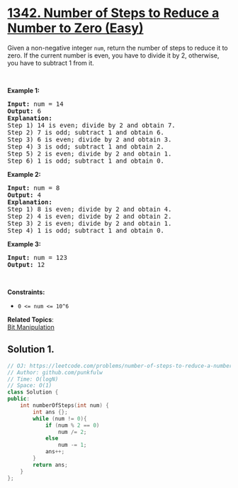# [1342. Number of Steps to Reduce a Number to Zero (Easy)](https://leetcode.com/problems/number-of-steps-to-reduce-a-number-to-zero/)

<p>Given a non-negative integer <code>num</code>, return the number of steps to reduce it to zero. If the current number is even, you have to divide it by 2, otherwise, you have to subtract 1 from it.</p>

<p>&nbsp;</p>
<p><strong>Example 1:</strong></p>

<pre><strong>Input:</strong> num = 14
<strong>Output:</strong> 6
<strong>Explanation:</strong>&nbsp;
Step 1) 14 is even; divide by 2 and obtain 7.&nbsp;
Step 2) 7 is odd; subtract 1 and obtain 6.
Step 3) 6 is even; divide by 2 and obtain 3.&nbsp;
Step 4) 3 is odd; subtract 1 and obtain 2.&nbsp;
Step 5) 2 is even; divide by 2 and obtain 1.&nbsp;
Step 6) 1 is odd; subtract 1 and obtain 0.
</pre>

<p><strong>Example 2:</strong></p>

<pre><strong>Input:</strong> num = 8
<strong>Output:</strong> 4
<strong>Explanation:</strong>&nbsp;
Step 1) 8 is even; divide by 2 and obtain 4.&nbsp;
Step 2) 4 is even; divide by 2 and obtain 2.&nbsp;
Step 3) 2 is even; divide by 2 and obtain 1.&nbsp;
Step 4) 1 is odd; subtract 1 and obtain 0.
</pre>

<p><strong>Example 3:</strong></p>

<pre><strong>Input:</strong> num = 123
<strong>Output:</strong> 12
</pre>

<p>&nbsp;</p>
<p><strong>Constraints:</strong></p>

<ul>
	<li><code>0 &lt;= num &lt;= 10^6</code></li>
</ul>


**Related Topics**:  
[Bit Manipulation](https://leetcode.com/tag/bit-manipulation/)

## Solution 1.

```cpp
// OJ: https://leetcode.com/problems/number-of-steps-to-reduce-a-number-to-zero/
// Author: github.com/punkfulw
// Time: O(logN)
// Space: O(1)
class Solution {
public:
    int numberOfSteps(int num) {
        int ans {};
        while (num != 0){
            if (num % 2 == 0)
                num /= 2;
            else
                num -= 1;
            ans++;
        }
        return ans;
    }
};
```
